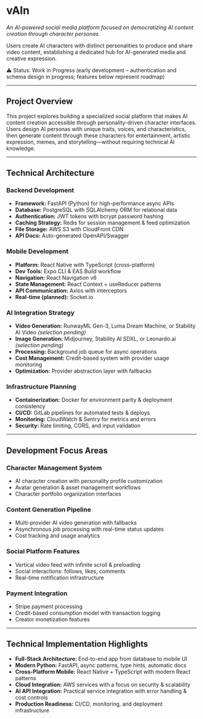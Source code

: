 # vAIn

*An AI-powered social media platform focused on democratizing AI content creation through character personas.*

Users create AI characters with distinct personalities to produce and share video content, establishing a dedicated hub for AI-generated media and creative expression.

⚠️ Status: Work in Progress (early development – authentication and schema design in progress; features below represent roadmap)

---

## Project Overview

This project explores building a specialized social platform that makes AI content creation accessible through personality-driven character interfaces. Users design AI personas with unique traits, voices, and characteristics, then generate content through these characters for entertainment, artistic expression, memes, and storytelling—without requiring technical AI knowledge.

---

## Technical Architecture

### Backend Development
- **Framework:** FastAPI (Python) for high-performance async APIs  
- **Database:** PostgreSQL with SQLAlchemy ORM for relational data  
- **Authentication:** JWT tokens with bcrypt password hashing  
- **Caching Strategy:** Redis for session management & feed optimization  
- **File Storage:** AWS S3 with CloudFront CDN  
- **API Docs:** Auto-generated OpenAPI/Swagger

### Mobile Development
- **Platform:** React Native with TypeScript (cross-platform)  
- **Dev Tools:** Expo CLI & EAS Build workflow  
- **Navigation:** React Navigation v6  
- **State Management:** React Context + useReducer patterns  
- **API Communication:** Axios with interceptors  
- **Real-time (planned):** Socket.io

### AI Integration Strategy
- **Video Generation:** RunwayML Gen-3, Luma Dream Machine, or Stability AI Video *(selection pending)*  
- **Image Generation:** Midjourney, Stability AI SDXL, or Leonardo.ai *(selection pending)*  
- **Processing:** Background job queue for async operations  
- **Cost Management:** Credit-based system with provider usage monitoring  
- **Optimization:** Provider abstraction layer with fallbacks

### Infrastructure Planning
- **Containerization:** Docker for environment parity & deployment consistency  
- **CI/CD:** GitLab pipelines for automated tests & deploys  
- **Monitoring:** CloudWatch & Sentry for metrics and errors  
- **Security:** Rate limiting, CORS, and input validation

---

## Development Focus Areas

### Character Management System
- AI character creation with personality profile customization  
- Avatar generation & asset management workflows  
- Character portfolio organization interfaces

### Content Generation Pipeline
- Multi-provider AI video generation with fallbacks  
- Asynchronous job processing with real-time status updates  
- Cost tracking and usage analytics

### Social Platform Features
- Vertical video feed with infinite scroll & preloading  
- Social interactions: follows, likes, comments  
- Real-time notification infrastructure

### Payment Integration
- Stripe payment processing  
- Credit-based consumption model with transaction logging  
- Creator monetization features

---

## Technical Implementation Highlights
- **Full-Stack Architecture:** End-to-end app from database to mobile UI  
- **Modern Python:** FastAPI, async patterns, type hints, automatic docs  
- **Cross-Platform Mobile:** React Native + TypeScript with modern React patterns  
- **Cloud Integration:** AWS services with a focus on security & scalability  
- **AI API Integration:** Practical service integration with error handling & cost controls  
- **Production Readiness:** CI/CD, monitoring, and deployment infrastructure
